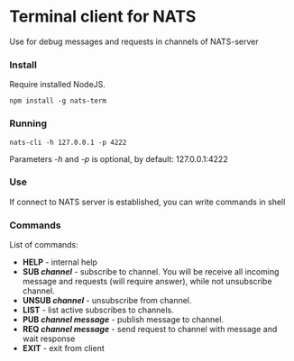 # Terminal client for NATS

Use for debug messages and requests in channels of NATS-server

### Install

Require installed NodeJS.

```
npm install -g nats-term
```

### Running

```
nats-cli -h 127.0.0.1 -p 4222
```

Parameters *-h* and *-p* is optional, by default: 127.0.0.1:4222

### Use

If connect to NATS server is established, you can write commands in shell

### Commands

List of commands:
 - **HELP** - internal help
 - **SUB *channel*** - subscribe to channel. You will be receive all incoming message and requests (will require answer), while not unsubscribe channel.
 - **UNSUB *channel*** - unsubscribe from channel.
 - **LIST** - list active subscribes to channels.
 - **PUB *channel* *message*** - publish message to channel.
 - **REQ *channel* *message*** - send request to channel with message and wait response
 - **EXIT** - exit from client
